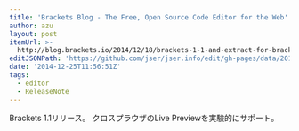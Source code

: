 ```yaml
---
title: 'Brackets Blog - The Free, Open Source Code Editor for the Web'
author: azu
layout: post
itemUrl: >-
  http://blog.brackets.io/2014/12/18/brackets-1-1-and-extract-for-brackets-0-6-now-available/
editJSONPath: 'https://github.com/jser/jser.info/edit/gh-pages/data/2014/12/index.json'
date: '2014-12-25T11:56:51Z'
tags:
  - editor
  - ReleaseNote
---
```

Brackets 1.1リリース。
クロスプラウザのLive Previewを実験的にサポート。
